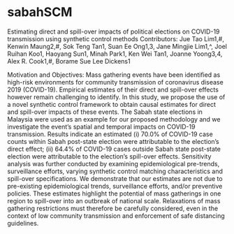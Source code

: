 # sabahSCM
Estimating direct and spill-over impacts of political elections on COVID-19 transmission using synthetic control methods
Contributors: Jue Tao Lim1,#, Kenwin Maung2,#, Sok Teng Tan1, Suan Ee Ong1,3, Jane Mingjie Lim1,^, Joel Ruihan Koo1, Haoyang Sun1, Minah Park1, Ken Wei Tan1, Joanne Yoong3,4, Alex R. Cook1,#, Borame Sue Lee Dickens1

Motivation and Objectives:
Mass gathering events have been identified as high-risk environments for community transmission of coronavirus disease 2019 (COVID-19). Empirical estimates of their direct and spill-over effects however remain challenging to identify. In this study, we propose the use of a novel synthetic control framework to obtain causal estimates for direct and spill-over impacts of these events. The Sabah state elections in Malaysia were used as an example for our proposed methodology and we investigate the event’s spatial and temporal impacts on COVID-19 transmission.  Results indicate an estimated (i) 70.0% of COVID-19 case counts within Sabah post-state election were attributable to the election’s direct effect; (ii) 64.4% of COVID-19 cases outside Sabah state post-state election were attributable to the election’s spill-over effects. Sensitivity analysis was further conducted by examining epidemiological pre-trends, surveillance efforts, varying synthetic control matching characteristics and spill-over specifications. We demonstrate that our estimates are not due to pre-existing epidemiological trends, surveillance efforts, and/or preventive policies. These estimates highlight the potential of mass gatherings in one region to spill-over into an outbreak of national scale. Relaxations of mass gathering restrictions must therefore be carefully considered, even in the context of low community transmission and enforcement of safe distancing guidelines.
